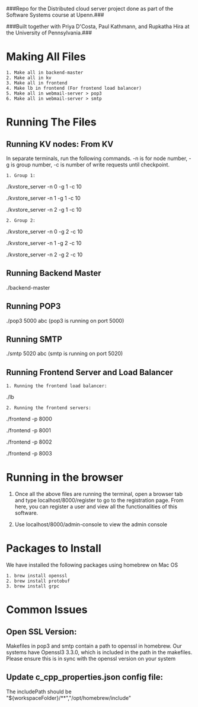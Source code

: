 ###Repo for the Distributed cloud server project done as part of the Software Systems course at Upenn.###

###Built together with Priya D'Costa, Paul Kathmann, and Rupkatha Hira at the University of Pennsylvania.###

# Making All Files

    1. Make all in backend-master
    2. Make all in kv
    3. Make all in frontend
    4. Make lb in frontend (For frontend load balancer)
    5. Make all in webmail-server > pop3 
    6. Make all in webmail-server > smtp 
    
# Running The Files
## Running KV nodes: From KV 

In separate terminals, run the following commands. -n is for node number, -g is group number, -c is number of write requests until checkpoint.

    1. Group 1: 

./kvstore_server -n 0 -g 1 -c 10

./kvstore_server -n 1 -g 1 -c 10

./kvstore_server -n 2 -g 1 -c 10

    2. Group 2: 

./kvstore_server -n 0 -g 2 -c 10

./kvstore_server -n 1 -g 2 -c 10

./kvstore_server -n 2 -g 2 -c 10

## Running Backend Master

./backend-master

## Running POP3

./pop3 5000 abc (pop3 is running on port 5000)

## Running SMTP
./smtp 5020 abc (smtp is running on port 5020)

## Running Frontend Server and Load Balancer
    1. Running the frontend load balancer: 

./lb
    
    2. Running the frontend servers: 

./frontend -p 8000

./frontend -p 8001

./frontend -p 8002

./frontend -p 8003

# Running in the browser
   1. Once all the above files are running the terminal, open a browser tab and type localhost/8000/register to go to the registration page. From here, you can register a user and view all the functionalities of this software.
      
   2. Use localhost/8000/admin-console to view the admin console

# Packages to Install

We have installed the following packages using homebrew on Mac OS

    1. brew install openssl
    2. brew install protobuf
    3. brew install grpc

# Common Issues

## Open SSL Version: 
Makefiles in pop3 and smtp contain a path to openssl in homebrew. Our systems have Openssl3 3.3.0, which is included in the path in the makefiles. Please ensure this is in sync with the openssl version on your system

## Update c_cpp_properties.json config file:
The includePath should be "${workspaceFolder}/**","/opt/homebrew/include"


